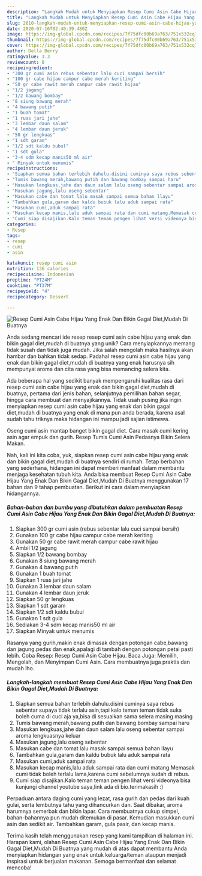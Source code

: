 ```yaml
---
description: "Langkah Mudah untuk Menyiapkan Resep Cumi Asin Cabe Hijau Yang Enak Dan Bikin Gagal Diet,Mudah Di Buatnya yang Enak"
title: "Langkah Mudah untuk Menyiapkan Resep Cumi Asin Cabe Hijau Yang Enak Dan Bikin Gagal Diet,Mudah Di Buatnya yang Enak"
slug: 2610-langkah-mudah-untuk-menyiapkan-resep-cumi-asin-cabe-hijau-yang-enak-dan-bikin-gagal-diet-mudah-di-buatnya-yang-enak
date: 2020-07-16T02:40:39.480Z
image: https://img-global.cpcdn.com/recipes/7f75dfc00b69a763/751x532cq70/resep-cumi-asin-cabe-hijau-yang-enak-dan-bikin-gagal-dietmudah-di-buatnya-foto-resep-utama.jpg
thumbnail: https://img-global.cpcdn.com/recipes/7f75dfc00b69a763/751x532cq70/resep-cumi-asin-cabe-hijau-yang-enak-dan-bikin-gagal-dietmudah-di-buatnya-foto-resep-utama.jpg
cover: https://img-global.cpcdn.com/recipes/7f75dfc00b69a763/751x532cq70/resep-cumi-asin-cabe-hijau-yang-enak-dan-bikin-gagal-dietmudah-di-buatnya-foto-resep-utama.jpg
author: Della Berry
ratingvalue: 3.3
reviewcount: 8
recipeingredient:
- "300 gr cumi asin rebus sebentar lalu cuci sampai bersih"
- "100 gr cabe hijau campur cabe merah keriting"
- "50 gr cabe rawit merah campur cabe rawit hijau"
- "1/2 jagung"
- "1/2 bawang bombay"
- "8 siung bawang merah"
- "4 bawang putih"
- "1 buah tomat"
- "1 ruas jari jahe"
- "3 lembar daun salam"
- "4 lembar daun jeruk"
- "50 gr lengkuas"
- "1 sdt garam"
- "1/2 sdt kaldu bubul"
- "1 sdt gula"
- "3-4 sdm kecap manis50 ml air"
- " Minyak untuk menumis"
recipeinstructions:
- "Siapkan semua bahan terlebih dahulu.disini cuminya saya rebus sebentar supaya tidak terlalu asin,tapi kalo teman teman tidak suka boleh cuma di cuci aja ya,bisa di sesuaikan sama selera masing masing"
- "Tumis bawang merah,bawang putih dan bawang bombay sampai haru"
- "Masukan lengkuas,jahe dan daun salam lalu oseng sebentar sampai aroma lengkuasnya keluar"
- "Masukan jagung,lalu oseng sebentar"
- "Masukan cabe dan tomat lalu masak sampai semua bahan llayu"
- "Tambahkan gula,garam dan kaldu bubuk lalu aduk sampai rata"
- "Masukan cumi,aduk sampai rata"
- "Masukan kecap manis,lalu aduk sampai rata dan cumi matang.Memasak cumi tidak boleh terlalu lama,karena cumi sebelumnya sudah di rebus."
- "Cumi siap disajikan.Kalo teman teman pengen lihat versi videonya bisa kunjungi channel youtube saya,link ada di bio.terimakasih :)"
categories:
- Resep
tags:
- resep
- cumi
- asin

katakunci: resep cumi asin 
nutrition: 136 calories
recipecuisine: Indonesian
preptime: "PT24M"
cooktime: "PT37M"
recipeyield: "4"
recipecategory: Dessert

---
```



![Resep Cumi Asin Cabe Hijau Yang Enak Dan Bikin Gagal Diet,Mudah Di Buatnya](https://img-global.cpcdn.com/recipes/7f75dfc00b69a763/751x532cq70/resep-cumi-asin-cabe-hijau-yang-enak-dan-bikin-gagal-dietmudah-di-buatnya-foto-resep-utama.jpg)

Anda sedang mencari ide resep resep cumi asin cabe hijau yang enak dan bikin gagal diet,mudah di buatnya yang unik? Cara menyiapkannya memang tidak susah dan tidak juga mudah. Jika salah mengolah maka hasilnya akan hambar dan bahkan tidak sedap. Padahal resep cumi asin cabe hijau yang enak dan bikin gagal diet,mudah di buatnya yang enak harusnya sih mempunyai aroma dan cita rasa yang bisa memancing selera kita.

Ada beberapa hal yang sedikit banyak mempengaruhi kualitas rasa dari resep cumi asin cabe hijau yang enak dan bikin gagal diet,mudah di buatnya, pertama dari jenis bahan, selanjutnya pemilihan bahan segar, hingga cara membuat dan menyajikannya. Tidak usah pusing jika ingin menyiapkan resep cumi asin cabe hijau yang enak dan bikin gagal diet,mudah di buatnya yang enak di mana pun anda berada, karena asal sudah tahu triknya maka hidangan ini mampu jadi sajian istimewa.

Oseng cumi asin mantap banget bikin gagal diet. Cara masak cumi kering asin agar empuk dan gurih. Resep Tumis Cumi Asin Pedasnya Bikin Selera Makan.


Nah, kali ini kita coba, yuk, siapkan resep cumi asin cabe hijau yang enak dan bikin gagal diet,mudah di buatnya sendiri di rumah. Tetap berbahan yang sederhana, hidangan ini dapat memberi manfaat dalam membantu menjaga kesehatan tubuh kita. Anda bisa membuat Resep Cumi Asin Cabe Hijau Yang Enak Dan Bikin Gagal Diet,Mudah Di Buatnya menggunakan 17 bahan dan 9 tahap pembuatan. Berikut ini cara dalam menyiapkan hidangannya.

<!--inarticleads1-->

##### Bahan-bahan dan bumbu yang dibutuhkan dalam pembuatan Resep Cumi Asin Cabe Hijau Yang Enak Dan Bikin Gagal Diet,Mudah Di Buatnya:

1. Siapkan 300 gr cumi asin (rebus sebentar lalu cuci sampai bersih)
1. Gunakan 100 gr cabe hijau campur cabe merah keriting
1. Gunakan 50 gr cabe rawit merah campur cabe rawit hijau
1. Ambil 1/2 jagung
1. Siapkan 1/2 bawang bombay
1. Gunakan 8 siung bawang merah
1. Gunakan 4 bawang putih
1. Gunakan 1 buah tomat
1. Siapkan 1 ruas jari jahe
1. Gunakan 3 lembar daun salam
1. Gunakan 4 lembar daun jeruk
1. Siapkan 50 gr lengkuas
1. Siapkan 1 sdt garam
1. Siapkan 1/2 sdt kaldu bubul
1. Gunakan 1 sdt gula
1. Sediakan 3-4 sdm kecap manis50 ml air
1. Siapkan  Minyak untuk menumis


Rasanya yang gurih,makin enak dimasak dengan potongan cabe,bawang dan jagung.pedas dan enak,apalagi di tambah dengan potongan petai pasti lebih. Coba Resep: Resep Cumi Asin Cabe Hijau. Baca Juga: Memilih, Mengolah, dan Menyimpan Cumi Asin. Cara membuatnya juga praktis dan mudah lho. 

<!--inarticleads2-->

##### Langkah-langkah membuat Resep Cumi Asin Cabe Hijau Yang Enak Dan Bikin Gagal Diet,Mudah Di Buatnya:

1. Siapkan semua bahan terlebih dahulu.disini cuminya saya rebus sebentar supaya tidak terlalu asin,tapi kalo teman teman tidak suka boleh cuma di cuci aja ya,bisa di sesuaikan sama selera masing masing
1. Tumis bawang merah,bawang putih dan bawang bombay sampai haru
1. Masukan lengkuas,jahe dan daun salam lalu oseng sebentar sampai aroma lengkuasnya keluar
1. Masukan jagung,lalu oseng sebentar
1. Masukan cabe dan tomat lalu masak sampai semua bahan llayu
1. Tambahkan gula,garam dan kaldu bubuk lalu aduk sampai rata
1. Masukan cumi,aduk sampai rata
1. Masukan kecap manis,lalu aduk sampai rata dan cumi matang.Memasak cumi tidak boleh terlalu lama,karena cumi sebelumnya sudah di rebus.
1. Cumi siap disajikan.Kalo teman teman pengen lihat versi videonya bisa kunjungi channel youtube saya,link ada di bio.terimakasih :)


Perpaduan antara daging cumi yang lezat, rasa gurih dan pedas dari kuah gulai, serta lembutnya tahu yang dihancurkan dan. Saat dibakar, aroma harumnya semerbak dan bikin lapar. Cara membuatnya cukup simpel, bahan-bahannya pun mudah ditemukan di pasar. Kemudian masukkan cumi asin dan sedikit air. Tambahkan garam, gula pasir, dan kecap manis. 

Terima kasih telah menggunakan resep yang kami tampilkan di halaman ini. Harapan kami, olahan Resep Cumi Asin Cabe Hijau Yang Enak Dan Bikin Gagal Diet,Mudah Di Buatnya yang mudah di atas dapat membantu Anda menyiapkan hidangan yang enak untuk keluarga/teman ataupun menjadi inspirasi untuk berjualan makanan. Semoga bermanfaat dan selamat mencoba!
